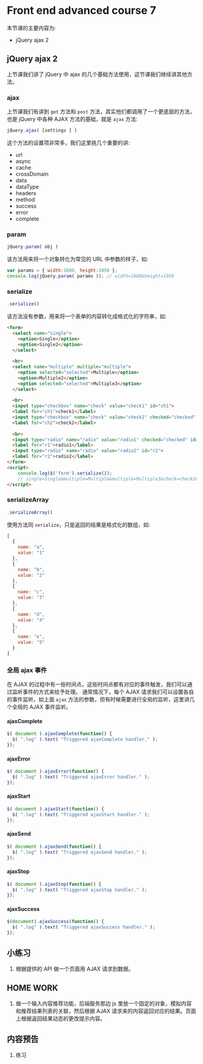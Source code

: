 # Front end advanced course 7

本节课的主要内容为:

- jQuery ajax 2

## jQuery ajax 2

上节课我们讲了 jQuery 中 ajax 的几个基础方法使用，这节课我们继续讲其他方法。

### ajax

上节课我们有讲到 `get` 方法和 `post` 方法，其实他们都调用了一个更底层的方法，也是 jQuery 中各种 AJAX 方法的基础，就是 `ajax` 方法:

```js
jQuery.ajax( [settings ] )
```

这个方法的设置项非常多，我们这里挑几个重要的讲:

- url
- async
- cache
- crossDomain
- data
- dataType
- headers
- method
- success
- error
- complete

### param

```js
jQuery.param( obj )
```

该方法用来将一个对象转化为常见的 URL 中参数的样子，如:

```js
var params = { width:1680, height:1050 };
console.log(jQuery.param( params )); // width=1680&height=1050
```

### serialize 

```js
.serialize()
```

该方法没有参数，用来将一个表单的内容转化成格式化的字符串，如:

```html
<form>
  <select name="single">
    <option>Single</option>
    <option>Single2</option>
  </select>
 
  <br>
  <select name="multiple" multiple="multiple">
    <option selected="selected">Multiple</option>
    <option>Multiple2</option>
    <option selected="selected">Multiple3</option>
  </select>
 
  <br>
  <input type="checkbox" name="check" value="check1" id="ch1">
  <label for="ch1">check1</label>
  <input type="checkbox" name="check" value="check2" checked="checked" id="ch2">
  <label for="ch2">check2</label>
 
  <br>
  <input type="radio" name="radio" value="radio1" checked="checked" id="r1">
  <label for="r1">radio1</label>
  <input type="radio" name="radio" value="radio2" id="r2">
  <label for="r2">radio2</label>
</form>
<script>
    console.log($('form').serialize());
    // single=Single&multiple=Multiple&multiple=Multiple3&check=check2&radio=radio1
</script>
```

### serializeArray

```js
.serializeArray()
```

使用方法同 `serialize`，只是返回的结果是格式化的数组，如:

```js
[
  {
    name: "a",
    value: "1"
  },
  {
    name: "b",
    value: "2"
  },
  {
    name: "c",
    value: "3"
  },
  {
    name: "d",
    value: "4"
  },
  {
    name: "e",
    value: "5"
  }
]
```

### 全局 ajax 事件

在 AJAX 的过程中有一些时间点，这些时间点都有对应的事件触发，我们可以通过监听事件的方式来给予处理。
通常情况下，每个 AJAX 请求我们可以设置各自的事件监听，如上面 `ajax` 方法的参数，但有时候需要进行全局的监听，这里讲几个全局的 AJAX 事件监听。

#### ajaxComplete

```js
$( document ).ajaxComplete(function() {
  $( ".log" ).text( "Triggered ajaxComplete handler." );
});
```

#### ajaxError

```js
$( document ).ajaxError(function() {
  $( ".log" ).text( "Triggered ajaxError handler." );
});
```

#### ajaxStart

```js
$( document ).ajaxStart(function() {
  $( ".log" ).text( "Triggered ajaxStart handler." );
});
```

#### ajaxSend

```js
$( document ).ajaxSend(function() {
  $( ".log" ).text( "Triggered ajaxSend handler." );
});
```

#### ajaxStop

```js
$( document ).ajaxStop(function() {
  $( ".log" ).text( "Triggered ajaxStop handler." );
});
```

#### ajaxSuccess

```js
$(document).ajaxSuccess(function() {
  $( ".log" ).text( "Triggered ajaxSuccess handler." );
});
```

## 小练习

1. 根据提供的 API 做一个页面用 AJAX 请求到数据。

## HOME WORK

1. 做一个输入内容推荐功能，后端服务那边 js 里放一个固定的对象，模拟内容和推荐结果列表的关联，然后根据 AJAX 请求来的内容返回对应的结果。页面上根据返回结果动态的更改提示内容。


## 内容预告

1. 练习
